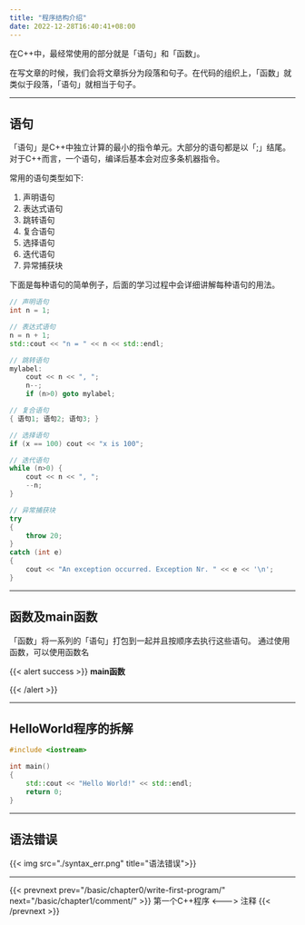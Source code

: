 ```yaml
---
title: "程序结构介绍"
date: 2022-12-28T16:40:41+08:00
---
```


在C++中，最经常使用的部分就是「语句」和「函数」。

在写文章的时候，我们会将文章拆分为段落和句子。在代码的组织上，「函数」就类似于段落，「语句」就相当于句子。

***
## 语句

「语句」是C++中独立计算的最小的指令单元。大部分的语句都是以「;」结尾。对于C++而言，一个语句，编译后基本会对应多条机器指令。

常用的语句类型如下:
1. 声明语句
2. 表达式语句
3. 跳转语句
4. 复合语句
5. 选择语句
6. 迭代语句
7. 异常捕获块

下面是每种语句的简单例子，后面的学习过程中会详细讲解每种语句的用法。
```C++
// 声明语句
int n = 1;

// 表达式语句
n = n + 1;
std::cout << "n = " << n << std::endl;

// 跳转语句
mylabel:
    cout << n << ", ";
    n--;
    if (n>0) goto mylabel;

// 复合语句
{ 语句1; 语句2; 语句3; }

// 选择语句
if (x == 100) cout << "x is 100";

// 迭代语句
while (n>0) {
    cout << n << ", ";
    --n;
}

// 异常捕获块
try
{
    throw 20;
}
catch (int e)
{
    cout << "An exception occurred. Exception Nr. " << e << '\n';
}
```

***
## 函数及main函数

「函数」将一系列的「语句」打包到一起并且按顺序去执行这些语句。
通过使用函数，可以使用函数名


{{< alert success >}}
**main函数**


{{< /alert >}}

***
## HelloWorld程序的拆解
```C++
#include <iostream>

int main()
{
    std::cout << "Hello World!" << std::endl;
    return 0;
}
```

***
## 语法错误

{{< img src="./syntax_err.png" title="语法错误">}}

***

{{< prevnext prev="/basic/chapter0/write-first-program/" next="/basic/chapter1/comment/" >}}
第一个C++程序
<--->
注释
{{< /prevnext >}}